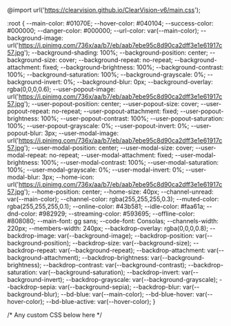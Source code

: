 @import url('https://clearvision.github.io/ClearVision-v6/main.css');

:root {
  --main-color: #01070E;
  --hover-color: #040104;
  --success-color: #000000;
  --danger-color: #000000;
  --url-color: var(--main-color);
  --background-image: url('https://i.pinimg.com/736x/aa/b7/eb/aab7ebe95c8d90ca2dff3e1e61917c57.jpg');
  --background-shading: 100%;
  --background-position: center;
  --background-size: cover;
  --background-repeat: no-repeat;
  --background-attachment: fixed;
  --background-brightness: 100%;
  --background-contrast: 100%;
  --background-saturation: 100%;
  --background-grayscale: 0%;
  --background-invert: 0%;
  --background-blur: 0px;
  --background-overlay: rgba(0,0,0,0.6);
  --user-popout-image: url('https://i.pinimg.com/736x/aa/b7/eb/aab7ebe95c8d90ca2dff3e1e61917c57.jpg');
  --user-popout-position: center;
  --user-popout-size: cover;
  --user-popout-repeat: no-repeat;
  --user-popout-attachment: fixed;
  --user-popout-brightness: 100%;
  --user-popout-contrast: 100%;
  --user-popout-saturation: 100%;
  --user-popout-grayscale: 0%;
  --user-popout-invert: 0%;
  --user-popout-blur: 3px;
  --user-modal-image: url('https://i.pinimg.com/736x/aa/b7/eb/aab7ebe95c8d90ca2dff3e1e61917c57.jpg');
  --user-modal-position: center;
  --user-modal-size: cover;
  --user-modal-repeat: no-repeat;
  --user-modal-attachment: fixed;
  --user-modal-brightness: 100%;
  --user-modal-contrast: 100%;
  --user-modal-saturation: 100%;
  --user-modal-grayscale: 0%;
  --user-modal-invert: 0%;
  --user-modal-blur: 3px;
  --home-icon: url('https://i.pinimg.com/736x/aa/b7/eb/aab7ebe95c8d90ca2dff3e1e61917c57.jpg');
  --home-position: center;
  --home-size: 40px;
  --channel-unread: var(--main-color);
  --channel-color: rgba(255,255,255,0.3);
  --muted-color: rgba(255,255,255,0.1);
  --online-color: #43b581;
  --idle-color: #faa61a;
  --dnd-color: #982929;
  --streaming-color: #593695;
  --offline-color: #808080;
  --main-font: gg sans;
  --code-font: Consolas;
  --channels-width: 220px;
  --members-width: 240px;
  --backdrop-overlay: rgba(0,0,0,0.8);
  --backdrop-image: var(--background-image);
  --backdrop-position: var(--background-position);
  --backdrop-size: var(--background-size);
  --backdrop-repeat: var(--background-repeat);
  --backdrop-attachment: var(--background-attachment);
  --backdrop-brightness: var(--background-brightness);
  --backdrop-contrast: var(--background-contrast);
  --backdrop-saturation: var(--background-saturation);
  --backdrop-invert: var(--background-invert);
  --backdrop-grayscale: var(--background-grayscale);
  --backdrop-sepia: var(--background-sepia);
  --backdrop-blur: var(--background-blur);
  --bd-blue: var(--main-color);
  --bd-blue-hover: var(--hover-color);
  --bd-blue-active: var(--hover-color);
}

/* Any custom CSS below here */



